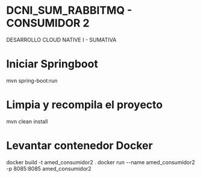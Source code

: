 # DCNI_SUM_RABBITMQ - CONSUMIDOR 2
DESARROLLO CLOUD NATIVE I - SUMATIVA

# Iniciar Springboot
mvn spring-boot:run

# Limpia y recompila el proyecto
mvn clean install

# Levantar contenedor Docker
docker build -t amed_consumidor2 .
docker run --name amed_consumidor2 -p 8085:8085 amed_consumidor2